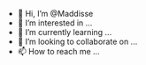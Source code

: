 - 👋 Hi, I’m @Maddisse
- 👀 I’m interested in ...
- 🌱 I’m currently learning ...
- 💞️ I’m looking to collaborate on ...
- 📫 How to reach me ...

<!---
Maddisse/Maddisse is a ✨ special ✨ repository because its `README.md` (this file) appears on your GitHub profile.
You can click the Preview link to take a look at your changes.
--->
